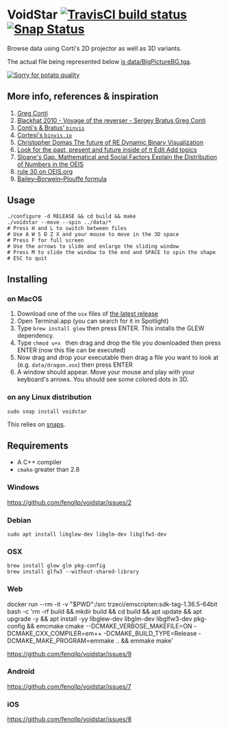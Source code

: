 # VoidStar [![TravisCI build status](https://travis-ci.org/fenollp/voidstar.svg?branch=master)](https://travis-ci.org/fenollp/voidstar/builds) [![Snap Status](https://build.snapcraft.io/badge/fenollp/voidstar.svg)](https://build.snapcraft.io/user/fenollp/voidstar)

Browse data using Corti's 2D projector as well as 3D variants.

The actual file being represented below [is data/BigPictureBG.tga](http://www.docspal.com/viewer?id=ufbxlmfm-12197291).

[![Sorry for potato quality](https://i.vimeocdn.com/video/622736893.webp?mw=480&mh=270)](https://player.vimeo.com/video/207613754?autoplay=1&loop=1)

## More info, references & inspiration

1. [Greg Conti](https://youtu.be/XATakIdyZdk?t=23m23s)
1. [Blackhat 2010 - Voyage of the reverser - Sergey Bratus Greg Conti](https://www.youtube.com/watch?v=T3qqeP4TdPA)
1. [Conti's & Bratus' `binvis`](https://github.com/rebelbot/binvis)
1. [Cortesi's `binvis.io`](https://corte.si/posts/binvis/announce/index.html)
1. [Christopher Domas The future of RE Dynamic Binary Visualization](https://www.youtube.com/watch?v=4bM3Gut1hIk)
1. [Look for the past, present and future inside of π Edit Add topics](https://github.com/fenollp/minepi)
1. [Sloane's Gap. Mathematical and Social Factors Explain the Distribution of Numbers in the OEIS](https://arxiv.org/abs/1101.4470v2)
1. [rule 30 on OEIS.org](https://oeis.org/search?q=%22rule+30%22&sort=&language=&go=Search)
1. [Bailey–Borwein–Plouffe formula](https://en.wikipedia.org/wiki/Bailey%E2%80%93Borwein%E2%80%93Plouffe_formula)


## Usage

```shell
./configure -d RELEASE && cd build && make
./voidstar --move --spin ../data/*
# Press H and L to switch between files
# Use A W S D Z X and your mouse to move in the 3D space
# Press F for full screen
# Use the arrows to slide and enlarge the sliding window
# Press M to slide the window to the end and SPACE to spin the shape
# ESC to quit
```

## Installing

### on MacOS

1. Download one of the `osx` files of [the latest release](https://github.com/fenollp/voidstar/releases/latest)
1. Open Terminal.app (you can search for it in Spotlight)
1. Type `brew install glew` then press ENTER. This installs the GLEW dependency.
1. Type `chmod u+x ` then drag and drop the file you downloaded then press ENTER (now this file can be executed)
1. Now drag and drop your executable then drag a file you want to look at (e.g. `data/dragon.vox`) then press ENTER
1. A window should appear. Move your mouse and play with your keyboard's arrows. You should see some colored dots in 3D.

### on any Linux distribution

`sudo snap install voidstar`

This relies on [snaps](https://snapcraft.io/docs/core/install).


## Requirements

* A C++ compiler
* `cmake` greater than 2.8

### Windows

https://github.com/fenollp/voidstar/issues/2

### Debian

```shell
sudo apt install libglew-dev libglm-dev libglfw3-dev
```

### OSX

```shell
brew install glew glm pkg-config
brew install glfw3 --without-shared-library
```

### Web

docker run --rm -it -v "$PWD":/src trzeci/emscripten:sdk-tag-1.36.5-64bit bash -c 'rm -rf build && mkdir build && cd build && apt update && apt upgrade -y && apt install -yy libglew-dev libglm-dev libglfw3-dev pkg-config && emcmake cmake --DCMAKE_VERBOSE_MAKEFILE=ON -DCMAKE_CXX_COMPILER=em++ -DCMAKE_BUILD_TYPE=Release -DCMAKE_MAKE_PROGRAM=emmake .. && emmake make'

https://github.com/fenollp/voidstar/issues/9

### Android

https://github.com/fenollp/voidstar/issues/7

### iOS

https://github.com/fenollp/voidstar/issues/8
